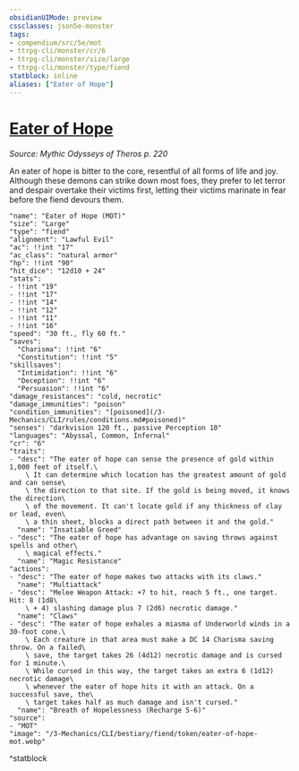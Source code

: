 ```yaml
---
obsidianUIMode: preview
cssclasses: json5e-monster
tags:
- compendium/src/5e/mot
- ttrpg-cli/monster/cr/6
- ttrpg-cli/monster/size/large
- ttrpg-cli/monster/type/fiend
statblock: inline
aliases: ["Eater of Hope"]
---
```

# [Eater of Hope](3-Mechanics\CLI\bestiary\fiend/eater-of-hope-mot.md)
*Source: Mythic Odysseys of Theros p. 220*  

An eater of hope is bitter to the core, resentful of all forms of life and joy. Although these demons can strike down most foes, they prefer to let terror and despair overtake their victims first, letting their victims marinate in fear before the fiend devours them.

```statblock
"name": "Eater of Hope (MOT)"
"size": "Large"
"type": "fiend"
"alignment": "Lawful Evil"
"ac": !!int "17"
"ac_class": "natural armor"
"hp": !!int "90"
"hit_dice": "12d10 + 24"
"stats":
- !!int "19"
- !!int "17"
- !!int "14"
- !!int "12"
- !!int "11"
- !!int "16"
"speed": "30 ft., fly 60 ft."
"saves":
  "Charisma": !!int "6"
  "Constitution": !!int "5"
"skillsaves":
  "Intimidation": !!int "6"
  "Deception": !!int "6"
  "Persuasion": !!int "6"
"damage_resistances": "cold, necrotic"
"damage_immunities": "poison"
"condition_immunities": "[poisoned](/3-Mechanics/CLI/rules/conditions.md#poisoned)"
"senses": "darkvision 120 ft., passive Perception 10"
"languages": "Abyssal, Common, Infernal"
"cr": "6"
"traits":
- "desc": "The eater of hope can sense the presence of gold within 1,000 feet of itself.\
    \ It can determine which location has the greatest amount of gold and can sense\
    \ the direction to that site. If the gold is being moved, it knows the direction\
    \ of the movement. It can't locate gold if any thickness of clay or lead, even\
    \ a thin sheet, blocks a direct path between it and the gold."
  "name": "Insatiable Greed"
- "desc": "The eater of hope has advantage on saving throws against spells and other\
    \ magical effects."
  "name": "Magic Resistance"
"actions":
- "desc": "The eater of hope makes two attacks with its claws."
  "name": "Multiattack"
- "desc": "Melee Weapon Attack: +7 to hit, reach 5 ft., one target. Hit: 8 (1d8\
    \ + 4) slashing damage plus 7 (2d6) necrotic damage."
  "name": "Claws"
- "desc": "The eater of hope exhales a miasma of Underworld winds in a 30-foot cone.\
    \ Each creature in that area must make a DC 14 Charisma saving throw. On a failed\
    \ save, the target takes 26 (4d12) necrotic damage and is cursed for 1 minute.\
    \ While cursed in this way, the target takes an extra 6 (1d12) necrotic damage\
    \ whenever the eater of hope hits it with an attack. On a successful save, the\
    \ target takes half as much damage and isn't cursed."
  "name": "Breath of Hopelessness (Recharge 5-6)"
"source":
- "MOT"
"image": "/3-Mechanics/CLI/bestiary/fiend/token/eater-of-hope-mot.webp"
```
^statblock